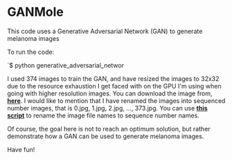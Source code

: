 # GANMole
This code uses a Generative Adversarial Network (GAN) to generate melanoma images

To run the code:

`$ python generative_adversarial_networ

I used 374 images to train the GAN, and have resized the images to 32x32 due to the resource exhaustion I get faced with on the GPU I'm using when going with higher resolution images. You can download the image from, <a href="https://drive.google.com/drive/folders/14r8ivbgGk4wEH8JXESXS30ONOz0oAZC4?usp=sharing"><strong>here</strong></a>. I would like to mention that I have renamed the images into sequenced number images, that is 0.jpg, 1.jpg, 2.jpg, ..., 373.jpg. You can use <a href="https://github.com/abderhasan/rename_image_files_to_sequence_number_name"><strong>this script</strong></a> to rename the image file names to sequence number names.

Of course, the goal here is not to reach an optimum solution, but rather demonstrate how a GAN can be used to generate melanoma images.

Have fun!
